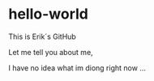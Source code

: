 # hello-world
This is Erik´s GitHub

Let me tell you about me,

I have no idea what im diong right now ...
